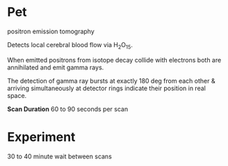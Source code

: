 # Pet
positron emission tomography

Detects local cerebral blood flow
via H<sub>2</sub>O<sub>15</sub>.

When emitted positrons from isotope decay collide with electrons both are annihilated and emit gamma rays.

The detection of gamma ray bursts at exactly 180 deg from each other & arriving simultaneously at detector rings indicate their position in real space.

**Scan Duration**
60 to 90 seconds per scan

# Experiment

30 to 40 minute wait between scans
